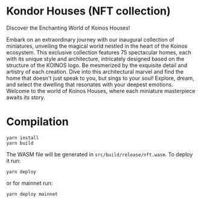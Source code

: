# Kondor Houses (NFT collection)

Discover the Enchanting World of Koinos Houses!

Embark on an extraordinary journey with our inaugural collection of miniatures, unveiling the magical world nestled in the heart of the Koinos ecosystem. This exclusive collection features 75 spectacular homes, each with its unique style and architecture, intricately designed based on the structure of the KOINOS logo. Be mesmerized by the exquisite detail and artistry of each creation. Dive into this architectural marvel and find the home that doesn't just speak to you, but sings to your soul! Explore, dream, and select the dwelling that resonates with your deepest emotions. Welcome to the world of Koinos Houses, where each miniature masterpiece awaits its story.

# Compilation

```
yarn install
yarn build
```

The WASM file will be generated in `src/build/release/nft.wasm`. To deploy it run:

```
yarn deploy
```

or for mainnet run:

```
yarn deploy mainnet
```
